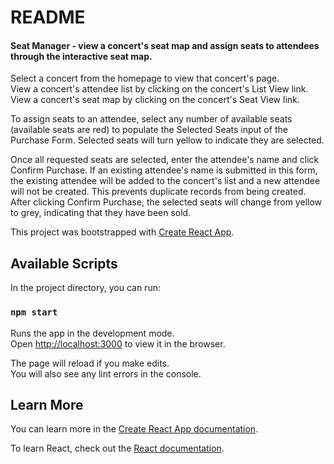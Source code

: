 # README

#### Seat Manager - view a concert's seat map and assign seats to attendees through the interactive seat map.

Select a concert from the homepage to view that concert's page.<br />
View a concert's attendee list by clicking on the concert's List View link.<br />
View a concert's seat map by clicking on the concert's Seat View link.<br />

To assign seats to an attendee, select any number of available seats (available seats are red) to populate the Selected Seats input of the Purchase Form. Selected seats will turn yellow to indicate they are selected.<br />

Once all requested seats are selected, enter the attendee's name and click Confirm Purchase. If an existing attendee's name is submitted in this form, the existing attendee will be added to the concert's list and a new attendee will not be created. This prevents duplicate records from being created. After clicking Confirm Purchase, the selected seats will change from yellow to grey, indicating that they have been sold.<br />

This project was bootstrapped with [Create React App](https://github.com/facebook/create-react-app).

## Available Scripts

In the project directory, you can run:

### `npm start`

Runs the app in the development mode.<br>
Open [http://localhost:3000](http://localhost:3000) to view it in the browser.

The page will reload if you make edits.<br>
You will also see any lint errors in the console.

## Learn More

You can learn more in the [Create React App documentation](https://facebook.github.io/create-react-app/docs/getting-started).

To learn React, check out the [React documentation](https://reactjs.org/).

